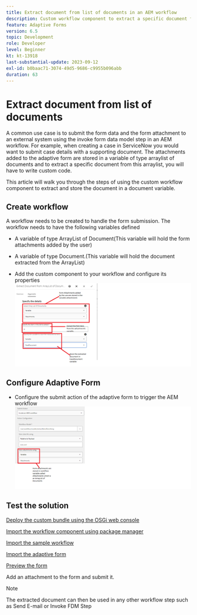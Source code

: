 ```yaml
---
title: Extract document from list of documents in an AEM workflow
description: Custom workflow component to extract a specific document from a list of documents
feature: Adaptive Forms
version: 6.5
topic: Development
role: Developer
level: Beginner
kt: kt-13918
last-substantial-update: 2023-09-12
exl-id: b0baac71-3074-49d5-9686-c9955b096abb
duration: 63
---
```

# Extract document from list of documents

A common use case is to submit the form data and the form attachment to an external system using the invoke form data model step in an AEM workflow. For example, when creating a case in ServiceNow you would want to submit case details with a supporting document. The attachments added to the adaptive form are stored in a variable of type arraylist of documents and to extract a specific document from this arraylist, you will have to write custom code. 

This article will walk you through the steps of using the custom workflow component to extract and store the document in a document variable.

## Create workflow

A workflow needs to be created to handle the form submission. The workflow needs to have the following variables defined

* A variable of type ArrayList of Document(This variable will hold the form attachments added by the user)
* A variable of type Document.(This variable will hold the document extracted from the ArrayList)

* Add the custom component to your workflow and configure its properties
![extract-item-workflow](assets/extract-document-array-list.png)

## Configure Adaptive Form

* Configure the submit action of the adaptive form to trigger the AEM workflow
![submit-action](assets/store-attachments.png)

## Test the solution

[Deploy the custom bundle using the OSGi web console](assets/ExtractItemsFromArray.core-1.0.0-SNAPSHOT.jar)

[Import the workflow component using package manager](assets/Extract-item-from-documents-list.zip)

[Import the sample workflow](assets/extract-item-sample-workflow.zip)

[Import the adaptive form](assets/test-attachment-extractions-adaptive-form.zip)

[Preview the form](http://localhost:4502/content/dam/formsanddocuments/testattachmentsextractions/jcr:content?wcmmode=disabled)

Add an attachment to the form and submit it.

>[!NOTE]
>
>The extracted document can then be used in any other workflow step such as Send E-mail or Invoke FDM Step
